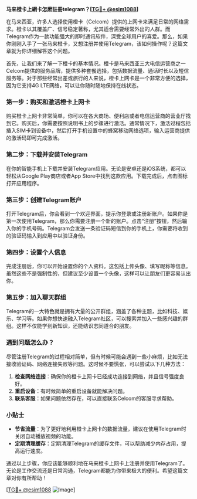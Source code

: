 **马来橙卡上網卡怎麽註冊telegram？[[TG💪+ @esim1088](https://t.me/s/esim1088)]**

在马来西亚，许多人选择使用橙卡（Celcom）提供的上网卡来满足日常的网络需求。橙卡以其覆盖广、信号稳定著称，尤其适合需要经常外出的人群。而Telegram作为一款功能强大的即时通讯软件，深受全球用户的喜爱。那么，如果你刚刚入手了一张马来橙卡，又想注册并使用Telegram，该如何操作呢？这篇文章就为你详细解答这个问题。

首先，让我们来了解一下橙卡的基本情况。橙卡是马来西亚三大电信运营商之一Celcom提供的服务品牌，提供多种套餐选择，包括数据流量、通话时长以及短信服务等。对于那些经常出差或旅行的人来说，橙卡上网卡是一个非常方便的选择，因为它支持4G LTE网络，可以让你随时随地保持在线状态。

### 第一步：购买和激活橙卡上网卡

购买橙卡上网卡非常简单，你可以在各大商场、便利店或者电信运营商的营业厅找到它。购买后，你需要按照说明书上的步骤进行激活。通常情况下，激活过程包括插入SIM卡到设备中，然后打开手机设置中的蜂窝移动网络选项，输入运营商提供的激活码即可完成激活。

### 第二步：下载并安装Telegram

在你的智能手机上下载并安装Telegram应用。无论是安卓还是iOS系统，都可以轻松从Google Play商店或者App Store中找到这款应用。下载完成后，点击图标打开应用程序。

### 第三步：创建Telegram账户

打开Telegram后，你会看到一个欢迎界面，提示你登录或注册新账户。如果你是第一次使用Telegram，那么你需要注册一个新的账户。点击“注册”按钮，然后输入你的手机号码。Telegram会发送一条验证码短信到你的手机上，你需要将收到的验证码输入到应用中以验证身份。

### 第四步：设置个人信息

完成注册后，你可以开始设置你的个人资料。这包括上传头像、填写昵称等信息。虽然这些不是强制性的，但建议至少设置一个头像，这样可以让朋友们更容易认出你。

### 第五步：加入聊天群组

Telegram的一大特色就是拥有大量的公开群组，涵盖了各种主题，比如科技、娱乐、学习等。如果你想快速融入Telegram社区，可以搜索并加入一些感兴趣的群组。这样不仅能学到新知识，还能结识志同道合的朋友。

### 遇到问题怎么办？

尽管注册Telegram的过程相对简单，但有时候可能会遇到一些小麻烦，比如无法接收验证码、网络连接失败等问题。这时候不要慌张，可以尝试以下几种方法：

1. **检查网络连接**：确保你的橙卡上网卡已经成功连接到网络，并且信号强度良好。
2. **重启设备**：有时候简单的重启设备就能解决问题。
3. **联系客服**：如果问题依然存在，可以直接联系Celcom的客服寻求帮助。

### 小贴士

- **节省流量**：为了更好地利用橙卡上网卡的数据流量，建议在使用Telegram时关闭自动播放视频的功能。
- **定期清理缓存**：定期清理Telegram的缓存文件，可以帮助减少内存占用，提高运行速度。

通过以上步骤，你应该能够顺利地在马来橙卡上网卡上注册并使用Telegram了。无论是工作交流还是日常沟通，Telegram都能为你带来极大的便利。希望这篇文章对你有所帮助！

[[TG💪+ @esim1088](https://t.me/s/esim1088) ![Image](https://i.postimg.cc/4NQfJmqS/Snipaste-2025-05-13-00-14-12.png)]